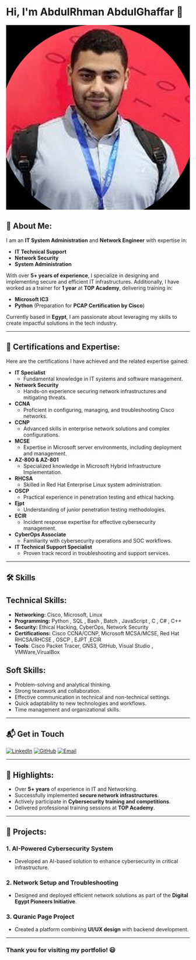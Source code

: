 # Hi, I'm **AbdulRhman AbdulGhaffar** 👋

![Profile Image](./profile.jpg)

## 🚀 **About Me**:

I am an **IT System Administration** and **Network Engineer** with expertise in:

- **IT Technical Support**
- **Network Security**
- **System Administration**

With over **5+ years of experience**, I specialize in designing and implementing secure and efficient IT infrastructures. Additionally, I have worked as a trainer for **1 year** at **TOP Academy**, delivering training in:

- **Microsoft IC3**
- **Python** (Preparation for **PCAP Certification by Cisco**)

Currently based in **Egypt**, I am passionate about leveraging my skills to create impactful solutions in the tech industry.

---

## 📜 **Certifications and Expertise**:

Here are the certifications I have achieved and the related expertise gained:

- **IT Specialist**
  - Fundamental knowledge in IT systems and software management.
- **Network Security**
  - Hands-on experience securing network infrastructures and mitigating threats.
- **CCNA**
  - Proficient in configuring, managing, and troubleshooting Cisco networks.
- **CCNP**
  - Advanced skills in enterprise network solutions and complex configurations.
- **MCSE**
  - Expertise in Microsoft server environments, including deployment and management.
- **AZ-800 & AZ-801**
  - Specialized knowledge in Microsoft Hybrid Infrastructure Implementation.
- **RHCSA**
  - Skilled in Red Hat Enterprise Linux system administration.
- **OSCP**
  - Practical experience in penetration testing and ethical hacking.
- **Ejpt**
  - Understanding of junior penetration testing methodologies.
- **ECIR**
  - Incident response expertise for effective cybersecurity management.
- **CyberOps Associate**
  - Familiarity with cybersecurity operations and SOC workflows.
- **IT Technical Support Specialist**
  - Proven track record in troubleshooting and support services.


---

## 🛠️ **Skills**
## Technical Skills:
- **Networking:** Cisco, Microsoft, Linux
- **Programming:** Python , SQL , Bash , Batch , JavaScript , C , C# , C++
- **Security:** Ethical Hacking, CyberOps, Network Security
- **Certifications:** Cisco CCNA/CCNP, Microsoft MCSA/MCSE, Red Hat RHCSA/RHCSE , OSCP , EJPT ,ECIR
- **Tools**: Cisco Packet Tracer, GNS3, GitHub, Visual Studio , VMWare,VirualBox

## Soft Skills:
-	Problem-solving and analytical thinking.
-	Strong teamwork and collaboration.
-	Effective communication in technical and non-technical settings.
-	Quick adaptability to new technologies and workflows.
-	Time management and organizational skills. 

---

## 📬 Get in Touch

[![LinkedIn](https://img.shields.io/badge/LinkedIn-%230077B5.svg?&style=for-the-badge&logo=linkedin&logoColor=white)](https://www.linkedin.com/in/abdulrhmanabdulghaffar)
[![GitHub](https://img.shields.io/badge/GitHub-%23181717.svg?&style=for-the-badge&logo=github&logoColor=white)](https://github.com/AboodiAbdo)
[![Email](https://img.shields.io/badge/Email-D14836?&style=for-the-badge&logo=gmail&logoColor=white)](mailto:abdulrhman.abdulghaffar001@gmail.com)

---

## 🌟 **Highlights**:

- Over **5+ years** of experience in IT and Networking.
- Successfully implemented **secure network infrastructures**.
- Actively participate in **Cybersecurity training and competitions**.
- Delivered professional training sessions at **TOP Academy**.

---

## 📂 **Projects**:

### 1. **AI-Powered Cybersecurity System**
   - Developed an AI-based solution to enhance cybersecurity in critical infrastructure.

### 2. **Network Setup and Troubleshooting**
   - Designed and deployed efficient network solutions as part of the **Digital Egypt Pioneers Initiative**.

### 3. **Quranic Page Project**
   - Created a platform combining **UI/UX design** with backend development.

---

### Thank you for visiting my portfolio! 😃
